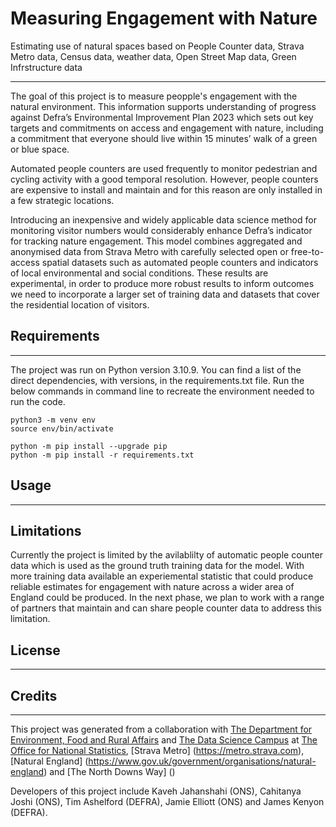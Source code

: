 # Measuring Engagement with Nature

Estimating use of natural spaces based on People Counter data, Strava Metro data, Census data, weather data, Open Street Map data, Green Infrstructure data

________________________________________________________________
The goal of this project is to measure peopple's engagement with the natural environment. This information supports understanding of progress against Defra’s Environmental Improvement Plan 2023 which sets out key targets and commitments on access and engagement with nature, including a commitment that everyone should live within 15 minutes’ walk of a green or blue space.

Automated people counters are used frequently to monitor pedestrian and cycling activity with a good temporal resolution. However, people counters are expensive to install and maintain and for this reason are only installed in a few strategic locations. 

Introducing an inexpensive and widely applicable data science method for monitoring visitor numbers would considerably enhance Defra’s indicator for tracking nature engagement. This model combines aggregated and anonymised data from Strava Metro with carefully selected open or free-to-access spatial datasets such as automated people counters and indicators of local environmental and social conditions. These results are experimental, in order to produce more robust results to inform outcomes we need to incorporate a larger set of training data and datasets that cover the residential location of visitors. 


## Requirements
_________________________________________________________________

The project was run on Python version 3.10.9. You can find a list of the direct dependencies, with versions, in the requirements.txt file.
Run the below commands in command line to recreate the environment needed to run the code.

```shell
python3 -m venv env
source env/bin/activate

python -m pip install --upgrade pip
python -m pip install -r requirements.txt

```




## Usage
_________________________________________________________________

## Limitations

Currently the project is limited by the avilablilty of automatic people counter data which is used as the ground truth training data for the model. With more training data available an experiemental statistic that could produce reliable estimates for engagement with nature across a wider area of England could be produced.  In the next phase, we plan to work with a range of partners that maintain and can share people counter data to address this limitation.

## License
_________________________________________________________________


## Credits
_________________________________________________________________

This project was generated from a collaboration with [The Department for Environment, Food and Rural Affairs](https://www.gov.uk/government/organisations/department-for-environment-food-rural-affairs) and [The Data Science Campus](https://datasciencecampus.ons.gov.uk/) at [The Office for National Statistics](https://www.ons.gov.uk/), [Strava Metro] (https://metro.strava.com), [Natural England] (https://www.gov.uk/government/organisations/natural-england) and [The North Downs Way] () 

Developers of this project include Kaveh Jahanshahi (ONS),  Cahitanya Joshi (ONS), Tim Ashelford (DEFRA), Jamie Elliott (ONS) and James Kenyon (DEFRA). 
